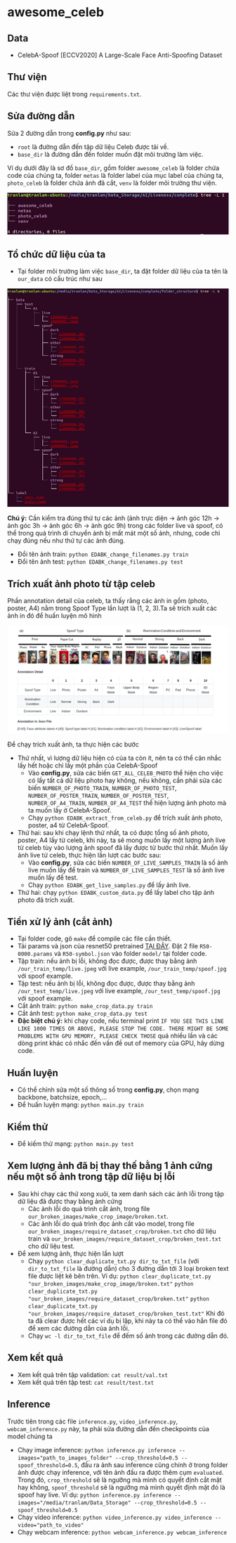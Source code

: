 # awesome_celeb

## Data
- CelebA-Spoof [ECCV2020] A Large-Scale Face Anti-Spoofing Dataset


## Thư viện
Các thư viện được liệt trong `requirements.txt`.

## Sửa đường dẫn
Sửa 2 đường dẫn trong **config.py** như sau:
- `root` là đường dẫn đến tập dữ liệu Celeb được tải về.
- `base_dir` là đường dẫn đến folder muốn đặt môi trường làm việc.

Ví dụ dưới đây là sơ đồ `base_dir`, gồm folder `awesome_celeb` là folder chứa code của chúng ta, folder `metas` là folder label của mục label của chúng ta, `photo_celeb` là folder chứa ảnh đã cắt, `venv` là folder môi trường thư viện.

![directory detail](dir.png)

## Tổ chức dữ liệu của ta
- Tại folder môi trường làm việc `base_dir`, ta đặt folder dữ liệu của ta tên là `our_data` có cấu trúc như sau

![our data](our_data_new.png)

**Chú ý:** Cần kiểm tra đúng thứ tự các ảnh (ảnh trực diện -> ảnh góc 12h -> ảnh góc 3h -> ảnh góc 6h -> ảnh góc 9h) trong các folder live và spoof, có thể trong quá trình di chuyển ảnh bị mất mát một số ảnh, nhưng, code chỉ chạy đúng nếu như thứ tự các ảnh đúng.
- Đổi tên ảnh train: `python EDABK_change_filenames.py train`
- Đổi tên ảnh test: `python EDABK_change_filenames.py test`

## Trích xuất ảnh photo từ tập celeb
Phần annotation detail của celeb, ta thấy rằng các ảnh in gồm (photo, poster, A4) nằm trong Spoof Type lần lượt là (1, 2, 3).Ta sẽ trích xuất các ảnh in đó để huấn luyện mô hình

![annotation detail](annotation.png)

Để chạy trích xuất ảnh, ta thực hiện các bước
- Thứ nhất, vì lượng dữ liệu hiện có của ta còn ít, nên ta có thể cân nhắc lấy hết hoặc chỉ lấy một phần của CelebA-Spoof
    - Vào **config.py**, sửa các biến `GET_ALL_CELEB_PHOTO` thể hiện cho việc có lấy tất cả dữ liệu photo hay không, nếu không, cần phải sửa các biến `NUMBER_OF_PHOTO_TRAIN`, `NUMBER_OF_PHOTO_TEST`, `NUMBER_OF_POSTER_TRAIN`, `NUMBER_OF_POSTER_TEST`, `NUMBER_OF_A4_TRAIN`, `NUMBER_OF_A4_TEST` thể hiện lượng ảnh photo mà ta muốn lấy ở CelebA-Spoof.
    - Chạy `python EDABK_extract_from_celeb.py` để trích xuất ảnh photo, poster, a4 từ CelebA-Spoof.
- Thứ hai: sau khi chạy lệnh thứ nhất, ta có được tổng số ảnh photo, poster, A4 lấy từ celeb, khi này, ta sẽ mong muốn lấy một lượng ảnh live từ celeb tùy vào lượng ảnh spoof đã lấy được từ bước thứ nhất. Muốn lấy ảnh live từ celeb, thực hiện lần lượt các bước sau:
    - Vào **config.py**, sửa các biến `NUMBER_OF_LIVE_SAMPLES_TRAIN` là số ảnh live muốn lấy để train và `NUMBER_OF_LIVE_SAMPLES_TEST` là số ảnh live muốn lấy để test.
    - Chạy `python EDABK_get_live_samples.py` để lấy ảnh live.  
- Thứ hai: chạy `python EDABK_custom_data.py` để lấy label cho tập ảnh photo đã trích xuất.

## Tiền xử lý ảnh (cắt ảnh)
- Tại folder code, gõ `make` để compile các file cần thiết.
- Tải params và json của resnet50 pretrained [TẠI ĐÂY](https://www.dropbox.com/s/53ftnlarhyrpkg2/retinaface-R50.zip?dl=0). Đặt 2 file `R50-0000.params` và `R50-symbol.json` vào folder `model/` tại folder code.
- Tập train: nếu ảnh bị lỗi, không đọc được, được thay bằng ảnh `/our_train_temp/live.jpeg` với live example, `/our_train_temp/spoof.jpg` với spoof example.
- Tập test: nếu ảnh bị lỗi, không đọc được, được thay bằng ảnh `/our_test_temp/live.jpeg` với live example, `/our_test_temp/spoof.jpg` với spoof example.
- Cắt ảnh train: `python make_crop_data.py train`
- Cắt ảnh test: `python make_crop_data.py test`
- **Đặc biệt chú ý:** khi chạy code, nếu terminal print `IF YOU SEE THIS LINE LIKE 1000 TIMES OR ABOVE, PLEASE STOP THE CODE. THERE MIGHT BE SOME PROBLEMS WITH GPU MEMORY, PLEASE CHECK THOSE` quá nhiều lần và các dòng print khác có nhắc đến vấn đề out of memory của GPU, hãy dừng code.

## Huấn luyện
- Có thể chỉnh sửa một số thông số trong **config.py**, chọn mạng backbone, batchsize, epoch,...
- Để huấn luyện mạng: `python main.py train`

## Kiểm thử
- Để kiếm thử mạng: `python main.py test`

## Xem lượng ảnh đã bị thay thế bằng 1 ảnh cứng nếu một số ảnh trong tập dữ liệu bị lỗi
- Sau khi chạy các thứ xong xuôi, ta xem danh sách các ảnh lỗi trong tập dữ liệu đã được thay bằng ảnh cứng
    - Các ảnh lỗi do quá trình cắt ảnh, trong file `our_broken_images/make_crop_image/broken.txt`.
    - Các ảnh lỗi do quá trình đọc ảnh cắt vào model, trong file `our_broken_images/require_dataset_crop/broken.txt` cho dữ liệu train và `our_broken_images/require_dataset_crop/broken_test.txt` cho dữ liệu test.
- Để xem lượng ảnh, thực hiện lần lượt
    - Chạy `python clear_duplicate_txt.py dir_to_txt_file` (với `dir_to_txt_file` là đường dẫn) cho 3 đường dẫn tới 3 loại broken text file được liệt kê bên trên. Ví dụ:
        `python clear_duplicate_txt.py "our_broken_images/make_crop_image/broken.txt"`
        `python clear_duplicate_txt.py "our_broken_images/require_dataset_crop/broken.txt"`
        `python clear_duplicate_txt.py "our_broken_images/require_dataset_crop/broken_test.txt"`
    Khi đó ta đã clear được hết các ví dụ bị lặp, khi này ta có thể vào hẳn file đó để xem các đường dẫn của ảnh lỗi.
    - Chạy `wc -l dir_to_txt_file` để đếm số ảnh trong các đường dẫn đó.

## Xem kết quả
- Xem kết quả trên tập validation: `cat result/val.txt`
- Xem kết quả trên tập test: `cat result/test.txt`

## Inference
Trước tiên trong các file `inference.py`, `video_inference.py`, `webcam_inference.py` này, ta phải sửa đường dẫn đến checkpoints của model chúng ta
- Chạy image inference: `python inference.py inference --images="path_to_images_folder" --crop_threshold=0.5 --spoof_threshold=0.5`, đầu ra ảnh sau inference cũng chính ở trong folder ảnh được chạy inference, với tên ảnh đầu ra được thêm cụm `evaluated`. Trong đó, `crop_threshold` sẽ là ngưỡng mà mình có quyết định cắt mặt hay không, `spoof_threshold` sẽ là ngưỡng mà mình quyết định mặt đó là spoof hay live. Ví dụ: `python inference.py inference --images="/media/tranlam/Data_Storage" --crop_threshold=0.5 --spoof_threshold=0.5`
- Chạy video inference: `python video_inference.py video_inference --video="path_to_video"`
- Chạy webcam inference: `python webcam_inference.py webcam_inference`
